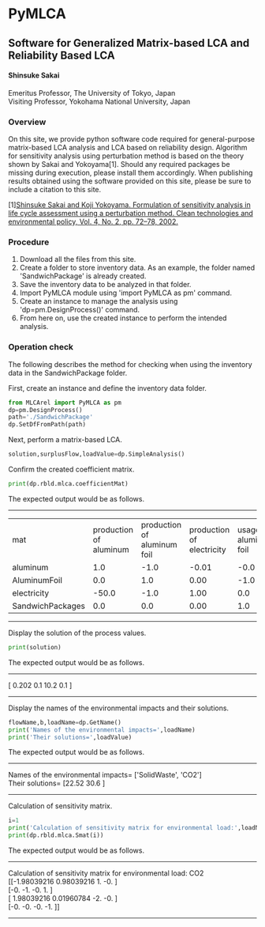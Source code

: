 # PyMLCA
## Software for Generalized Matrix-based LCA and Reliability Based LCA
#### Shinsuke Sakai   
 Emeritus Professor, The University of Tokyo, Japan   
 Visiting Professor, Yokohama National University, Japan

 ### Overview
On this site, we provide python software code required for general-purpose matrix-based LCA analysis and LCA based on reliability design. Algorithm for sensitivity analysis using perturbation method is based on the theory shown by Sakai and Yokoyama[1]. 
Should any required packages be missing during execution, please install them accordingly. When publishing results obtained using the software provided on this site, please be sure to include a citation to this site.

[1][Shinsuke Sakai and Koji Yokoyama. Formulation of sensitivity analysis in life cycle assessment using a
perturbation method. Clean technologies and environmental policy, Vol. 4, No. 2, pp. 72–78, 2002.](https://link.springer.com/article/10.1007/s10098-002-0150-2) 

### Procedure
1. Download all the files from this site.
1. Create a folder to store inventory data. As an example, the folder named 'SandwichPackage' is already created.
1. Save the inventory data to be analyzed in that folder.
1. Import PyMLCA module using 'import PyMLCA as pm' command.
1. Create an instance to manage the analysis using 'dp=pm.DesignProcess()' command.
1. From here on, use the created instance to perform the intended analysis.

### Operation check
The following describes the method for checking when using the inventory data in the SandwichPackage folder.

First, create an instance and define the inventory data folder.
```python
from MLCArel import PyMLCA as pm
dp=pm.DesignProcess()
path='./SandwichPackage'
dp.SetDfFromPath(path)
```
Next, perform a matrix-based LCA.
```python
solution,surplusFlow,loadValue=dp.SimpleAnalysis()
```
Confirm the created coefficient matrix.
```python
print(dp.rbld.mlca.coefficientMat)
```
The expected output would be as follows.
***
<table style="border-collapse: collapse;">
  <tr>
    <td style="border: none;"> mat</td>
    <td style="border: none;">production of aluminum</td>
    <td style="border: none;">production of aluminum foil</td>
    <td style="border: none;">production of electricity</td>
    <td style="border: none;">usage of aluminum foil</td>
  </tr>
  <tr>
    <td style="border: none;">aluminum </td>
    <td style="border: none;">1.0</td>
    <td style="border: none;">-1.0</td>
    <td style="border: none;">-0.01</td>
    <td style="border: none;">-0.0</td>
  </tr>
  <tr>
    <td style="border: none;">AluminumFoil </td>
    <td style="border: none;">0.0</td>
    <td style="border: none;">1.0</td>
    <td style="border: none;">0.00</td>
    <td style="border: none;">-1.0</td>
  </tr>
    <tr>
    <td style="border: none;">electricity </td>
    <td style="border: none;">-50.0</td>
    <td style="border: none;">-1.0</td>
    <td style="border: none;">1.00</td>
    <td style="border: none;">0.0</td>
  </tr>
    <tr>
    <td style="border: none;">SandwichPackages </td>
    <td style="border: none;">0.0</td>
    <td style="border: none;">0.0</td>
    <td style="border: none;">0.00</td>
    <td style="border: none;">1.0</td>
  </tr>
</table>

***
Display the solution of the process values.
```python
print(solution)
```
The expected output would be as follows. 
***   
[ 0.202  0.1   10.2    0.1  ]
***   
Display the names of the environmental impacts and their solutions.
```python
flowName,b,loadName=dp.GetName()
print('Names of the environmental impacts=',loadName)
print('Their solutions=',loadValue)
```
The expected output would be as follows. 
*** 
Names of the environmental impacts= ['SolidWaste', 'CO2']   
Their solutions= [22.52 30.6 ] 
***  
Calculation of sensitivity matrix.
```python
i=1
print('Calculation of sensitivity matrix for environmental load:',loadName[i])
print(dp.rbld.mlca.Smat(i))
```
The expected output would be as follows.   
***
Calculation of sensitivity matrix for environmental load: CO2   
[[-1.98039216  0.98039216  1.         -0.        ]   
 [-0.         -1.         -0.          1.        ]   
 [ 1.98039216  0.01960784 -2.         -0.        ]   
 [-0.         -0.         -0.         -1.        ]]   

***






